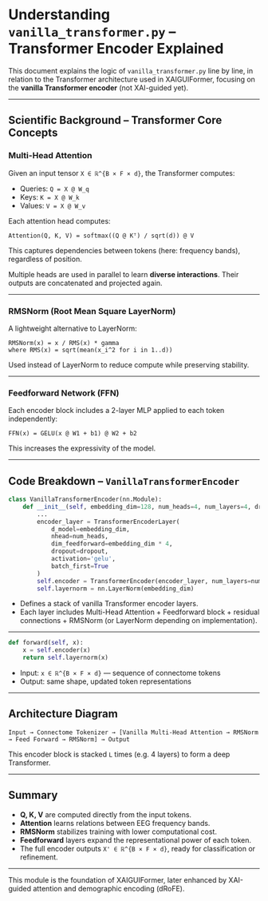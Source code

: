 # Understanding `vanilla_transformer.py` – Transformer Encoder Explained

This document explains the logic of `vanilla_transformer.py` line by line, in relation to the Transformer architecture used in XAIGUIFormer, focusing on the **vanilla Transformer encoder** (not XAI-guided yet).

---

## Scientific Background – Transformer Core Concepts

### Multi-Head Attention

Given an input tensor `X ∈ ℝ^{B × F × d}`, the Transformer computes:

- Queries: `Q = X @ W_q`
- Keys: `K = X @ W_k`
- Values: `V = X @ W_v`

Each attention head computes:

```
Attention(Q, K, V) = softmax((Q @ Kᵀ) / sqrt(d)) @ V
```

This captures dependencies between tokens (here: frequency bands), regardless of position.

Multiple heads are used in parallel to learn **diverse interactions**. Their outputs are concatenated and projected again.

---

### RMSNorm (Root Mean Square LayerNorm)

A lightweight alternative to LayerNorm:

```
RMSNorm(x) = x / RMS(x) * gamma
where RMS(x) = sqrt(mean(x_i^2 for i in 1..d))
```

Used instead of LayerNorm to reduce compute while preserving stability.

---

### Feedforward Network (FFN)

Each encoder block includes a 2-layer MLP applied to each token independently:

```
FFN(x) = GELU(x @ W1 + b1) @ W2 + b2
```

This increases the expressivity of the model.

---

## Code Breakdown – `VanillaTransformerEncoder`

```python
class VanillaTransformerEncoder(nn.Module):
    def __init__(self, embedding_dim=128, num_heads=4, num_layers=4, dropout=0.1):
        ...
        encoder_layer = TransformerEncoderLayer(
            d_model=embedding_dim,
            nhead=num_heads,
            dim_feedforward=embedding_dim * 4,
            dropout=dropout,
            activation='gelu',
            batch_first=True
        )
        self.encoder = TransformerEncoder(encoder_layer, num_layers=num_layers)
        self.layernorm = nn.LayerNorm(embedding_dim)
```

- Defines a stack of vanilla Transformer encoder layers.
- Each layer includes Multi-Head Attention + Feedforward block + residual connections + RMSNorm (or LayerNorm depending on implementation).

---

```python
def forward(self, x):
    x = self.encoder(x)
    return self.layernorm(x)
```

- Input: `x ∈ ℝ^{B × F × d}` — sequence of connectome tokens
- Output: same shape, updated token representations

---

## Architecture Diagram

```
Input → Connectome Tokenizer → [Vanilla Multi-Head Attention → RMSNorm → Feed Forward → RMSNorm] → Output
```

This encoder block is stacked `L` times (e.g. 4 layers) to form a deep Transformer.

---

## Summary

- **Q, K, V** are computed directly from the input tokens.
- **Attention** learns relations between EEG frequency bands.
- **RMSNorm** stabilizes training with lower computational cost.
- **Feedforward** layers expand the representational power of each token.
- The full encoder outputs `X' ∈ ℝ^{B × F × d}`, ready for classification or refinement.

---

This module is the foundation of XAIGUIFormer, later enhanced by XAI-guided attention and demographic encoding (dRoFE).